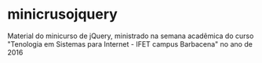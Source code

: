 # minicrusojquery
Material do minicurso de jQuery, ministrado na semana acadêmica do curso "Tenologia em Sistemas para Internet - IFET campus Barbacena" no ano de 2016

